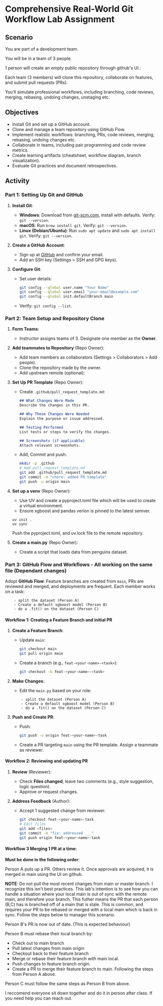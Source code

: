 # Comprehensive Real-World Git Workflow Lab Assignment

## Scenario
You are part of a development team.

You will be in a team of 3 people.

1 person will create an empty public repository through github's UI.:


Each team (3 members) will clone this repository, collaborate on features, and submit pull requests (PRs). 

You’ll simulate professional workflows, including branching, code reviews, merging, rebasing, undoing changes, unstaging etc.

## Objectives
- Install Git and set up a GitHub account.
- Clone and manage a team repository using GitHub Flow.
- Implement realistic workflows: branching, PRs, code reviews, merging, rebasing, undoing changes etc.
- Collaborate in teams, including pair programming and code review metrics.
- Create learning artifacts (cheatsheet, workflow diagram, branch visualization).
- Evaluate Git practices and document retrospectives.

## Activity

### Part 1: Setting Up Git and GitHub
1. **Install Git**:
   - **Windows**: Download from [git-scm.com](https://git-scm.com), install with defaults. Verify: `git --version`.
   - **macOS**: Run `brew install git`. Verify: `git --version`.
   - **Linux (Debian/Ubuntu)**: Run `sudo apt update` and `sudo apt install git`. Verify: `git --version`.

2. **Create a GitHub Account**:
   - Sign up at [GitHub](https://github.com) and confirm your email.
   - Add an SSH key (Settings > SSH and GPG keys).

3. **Configure Git**:
   - Set user details:
     ```bash
     git config --global user.name "Your Name"
     git config --global user.email "your-email@example.com"
     git config --global init.defaultBranch main
     ```
   - Verify: `git config --list`.

### Part 2: Team Setup and Repository Clone
1. **Form Teams**:
   - Instructor assigns teams of 3. Designate one member as the **Owner**.

2. **Add teammates to Repository** (Repo Owner):
   - Add team members as collaborators (Settings > Collaborators > Add people).
   - Clone the repository made by the owner.
   - Add upstream remote (optional):

4. **Set Up PR Template** (Repo Owner):
   - Create `.github/pull_request_template.md`:
     ```markdown
     ## What Changes Were Made
     Describe the changes in this PR.

     ## Why These Changes Were Needed
     Explain the purpose or issue addressed.

     ## Testing Performed
     List tests or steps to verify the changes.

     ## Screenshots (if applicable)
     Attach relevant screenshots.
     ```
   - Add, Commit and push:
     ```bash
     mkdir -p .github
     # Add pull_request_template.md
     git add .github/pull_request_template.md
     git commit -m "chore: added PR template"
     git push -u origin main
     ```

5. **Set up a venv** (Repo Owner):
    - Use UV and create a pyproject.toml file which will be used to create a virtual environment.
    - Ensure xgboost and pandas verion is pinned to the latest semver.

    ```
    uv init .
    uv sync
    ```

    Push the pyproject.toml, and uv.lock file to the remote repository.

6. **Create a main.py** (Repo Owner):
    - Create a script that loads data from penguins dataset.

### Part 3: GitHub Flow and Workflows - All working on the same file (Dependant changes)
Adopt **GitHub Flow**: Feature branches are created from `main`, PRs are reviewed and merged, and deployments are frequent. Each member works on a task:

```
    - split the dataset (Person A)
    - Create a default xgboost model (Person B)
    - do a .fit() on the dataset (Person C)
```

#### Workflow 1: Creating a Feature Branch and initial PR
1. **Create a Feature Branch**:
   - Update `main`:
     ```bash
     git checkout main
     git pull origin main
     ```
   - Create a branch (e.g., `feat-<your-name>-<task>`):
     ```bash
     git checkout -b feat-<your-name>-<task>
     ```

2. **Make Changes**:
    - Edit the `main.py` based on your role:

    ```
        - split the dataset (Person A)
        - Create a default xgboost model (Person B)
        - do a .fit() on the dataset (Person C)
    ```

3. **Push and Create PR**:
   - Push:
     ```bash
     git push -u origin feat-<your-name>-task
     ```
   - Create a PR targeting `main` using the PR template. Assign a teammate as reviewer.

#### Workflow 2: Reviewing and updating PR
1. **Review** (Reviewer):
   - Check **Files changed**, leave two comments (e.g., style suggestion, logic question).
   - Approve or request changes.

2. **Address Feedback** (Author):
   - Accept 1 suggested change from reviewer:
     ```bash
     git checkout feat-<your-name>-task
     # Edit files
     git add <files>
     git commit -m "fix: addressed ___"
     git push origin feat-<your-name>-task
     ```

#### Workflow 3 Merging 1 PR at a time:

**Must be done in the following order**:

Person A puts up a PR.
Others review it. 
Once approvals are acquired, it is merged in main using the UI on github.

**NOTE**: Do not pull the most recent changes from main or master branch. I recognize this isn't best practices. This lab's intention is to see how you can handle a situation where your local main is out of sync with the remote main, and therefore your branch. This futher means the PR that each person (B,C) has is branched off of a main that is stale. This is common, and requires your PR to be rebased or merged with a local main which is back in sync. Follow the steps below to manager this scenario.

Person B's PR is now out of date. (This is expected behaviour)

Person B must rebase their local branch by:
- Check out to main branch
- Pull latest changes from main origin
- Checkout back to their feature branch
- Merge or rebase their feature branch with main local. 
- Push changes to feature branch origin.
- Create a PR to merge their feature branch to main. Following the steps from Person A above.

Person C must follow the same steps as Person B from above.


I reccomend everyone sit down together and do it in person after class. If you need help you can reach out. 